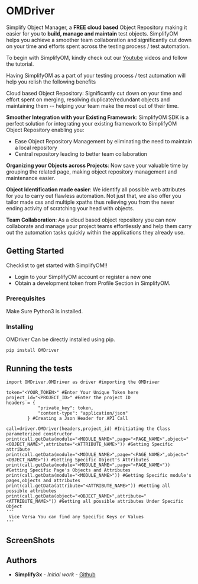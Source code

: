 # OMDriver
Simplify Object Manager, a **FREE cloud based** Object Repository making it easier for you to **build, manage and maintain** test objects. SimplifyOM helps you achieve a smoother team collaboration and significantly cut down on your time and efforts spent across the testing process / test automation.

 

To begin with SimplifyOM, kindly check out our [Youtube](https://www.youtube.com/channel/UCec7wlOfvGKTfwNloSApryQ/playlists) videos and follow the tutorial.

 

Having SimplifyOM as a part of your testing process / test automation will help you relish the following benefits

 

Cloud based Object Repository: Significantly cut down on your time and effort spent on merging, resolving duplicate/redundant objects and maintaining them -- helping your team make the most out of their time.

 

**Smoother Integration with your Existing Framework**: SimplifyOM SDK is a perfect solution for integrating your existing framework to SimplifyOM Object Repository enabling you:  

* Ease Object Repository Management by eliminating the need to maintain a local repository
* Central repository leading to better team collaboration
 

**Organizing your Objects across Projects**: Now save your valuable time by grouping the related page, making object repository management and maintenance easier.

 

**Object Identification made easier**: We identify all possible web attributes for you to carry out flawless automation. Not just that, we also offer you tailor made css and multiple xpaths thus relieving you from the never ending activity of scratching your head with objects. 

 

**Team Collaboration**: As a cloud based object repository you can now collaborate and manage your project teams effortlessly and help them carry out the automation tasks quickly within the applications they already use.  

## Getting Started

Checklist to get started with SimplifyOM!!

* Login to your SimplifyOM account or register a new one
* Obtain a development token from Profile Section in SimplifyOM.

### Prerequisites

Make Sure Python3 is installed.

### Installing

OMDriver Can be directly installed using pip.

```
pip install OMDriver
```

## Running the tests
```
import OMDriver.OMDriver as driver #importing the OMDriver

token="<YOUR_TOKEN>" #Enter Your Unique Token here
project_id="<PROJECT_ID>" #Enter the project ID
headers = {
            "private_key": token,
            "content-type": "application/json"
        } #Creating a Json Header for API Call

call=driver.OMDriver(headers,project_id) #Initiating the Class parameterized constructor
print(call.getData(module="<MODULE_NAME>",page="<PAGE_NAME>",object="<OBJECT_NAME>",attribute="<ATTRIBUTE_NAME>")) #Getting Specific attribute
print(call.getData(module="<MODULE_NAME>",page="<PAGE_NAME>",object="<OBJECT_NAME>")) #Getting Specific Object's Attributes
print(call.getData(module="<MODULE_NAME>",page="<PAGE_NAME>")) #Getting Specific Page's Objects and Attributes
print(call.getData(module="<MODULE_NAME>")) #Getting Specific module's pages,objects and attributes
print(call.getData(attribute="<ATTRIBUTE_NAME>")) #Getting all possible attributes
print(call.getData(object="<OBJECT_NAME>",attribute="<ATTRIBUTE_NAME>")) #Getting all possible attributes Under Specific Object
'''
 Vice Versa You can find any Specific Keys or Values
'''
```
## ScreenShots


## Authors

* **Simplify3x** - *Initial work* - [Github](https://github.com/Simplify3x)


